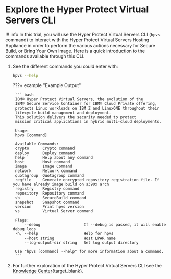 # Explore the Hyper Protect Virtual Servers CLI


!!! info
    In this trial, you will use the Hyper Protect Virtual Servers CLI (`hpvs` command) to interact with the Hyper Protect Virtual Servers Hosting Appliance in order to perform the various actions necessary for Secure Build, or Bring Your Own Image. Here is a quick introduction to the commands available through this CLI.

1. See the different commands you could enter with:

    ``` bash
    hpvs --help
    ```

    ???+ example "Example Output"

        ``` bash
        IBM® Hyper Protect Virtual Servers, the evolution of the
        IBM® Secure Service Container for IBM® Cloud Private offering,
        protects Linux workloads on IBM Z and LinuxONE throughout their
        lifecycle build management and deployment.
        This solution delivers the security needed to protect
        mission critical applications in hybrid multi-cloud deployments.

        Usage:
        hpvs [command]

        Available Commands:
        crypto      Crypto command
        deploy      Deploy command
        help        Help about any command
        host        Host command
        image       Image Command
        network     Network command
        quotagroup  Quotagroup command
        regfile     Generate encrypted repository registration file. If you have already image build on s390x arch
        registry    Registry command
        repository  Repository command
        sb          SecureBuild command
        snapshot    Snapshot command
        version     Print hpvs version
        vs          Virtual Server command

        Flags:
            --debug                   If --debug is passed, it will enable debug logs
        -h, --help                    Help for hpvs
            --host string             Host LPAR name
            --log-output-dir string   Set log output directory

        Use "hpvs [command] --help" for more information about a command.
        ```

2. For further exploration of the Hyper Protect Virtual Servers CLI see the [Knowledge Center](https://www.ibm.com/docs/en/hpvs/1.2.x?topic=reference-commands-in-hyper-protect-virtual-servers){target_blank}.
